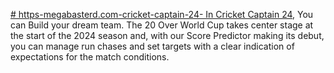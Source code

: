 [# https-megabasterd.com-cricket-captain-24-
In Cricket Captain 24](https://megabasterd.com/cricket-captain-24/), You can Build your dream team. The 20 Over World Cup takes center stage at the start of the 2024 season and, with our Score Predictor making its debut, you can manage run chases and set targets with a clear indication of expectations for the match conditions. 
